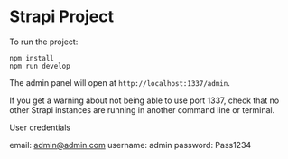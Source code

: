 # Strapi Project

To run the project:

```
npm install
npm run develop
```

The admin panel will open at `http://localhost:1337/admin`.

If you get a warning about not being able to use port 1337, check that no other Strapi instances are running in another command line or terminal.


User credentials

email: admin@admin.com
username: admin
password: Pass1234
